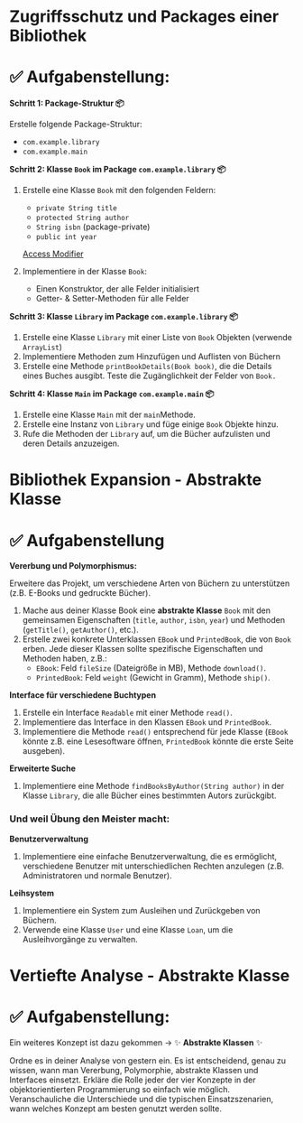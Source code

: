 # Zugriffsschutz und Packages einer Bibliothek

# ✅ Aufgabenstellung:

**Schritt 1: Package-Struktur 📦**

Erstelle folgende Package-Struktur:

- `com.example.library`
- `com.example.main`

**Schritt 2: Klasse `Book` im Package `com.example.library` 📦**

1. Erstelle eine Klasse `Book` mit den folgenden Feldern:

   - `private String title`
   - `protected String author`
   - `String isbn` (package-private)
   - `public int year`

   [Access Modifier](https://www.notion.so/Access-Modifier-807f5f495d894332b6de09bbcf0ae20e?pvs=21)

2. Implementiere in der Klasse `Book`:
   - Einen Konstruktor, der alle Felder initialisiert
   - Getter- & Setter-Methoden für alle Felder

**Schritt 3: Klasse `Library` im Package `com.example.library` 📦**

1. Erstelle eine Klasse `Library` mit einer Liste von `Book` Objekten (verwende `ArrayList`)
2. Implementiere Methoden zum Hinzufügen und Auflisten von Büchern
3. Erstelle eine Methode `printBookDetails(Book book)`, die die Details eines Buches ausgibt. Teste die Zugänglichkeit der Felder von `Book.`

**Schritt 4: Klasse `Main` im Package `com.example.main` 📦**

1. Erstelle eine Klasse `Main` mit der `main`Methode.
2. Erstelle eine Instanz von `Library` und füge einige `Book` Objekte hinzu.
3. Rufe die Methoden der `Library` auf, um die Bücher aufzulisten und deren Details anzuzeigen.

# Bibliothek Expansion - Abstrakte Klasse

# ✅ Aufgabenstellung

**Vererbung und Polymorphismus:**

Erweitere das Projekt, um verschiedene Arten von Büchern zu unterstützen (z.B. E-Books und gedruckte Bücher).

1. Mache aus deiner Klasse Book eine **abstrakte Klasse** `Book` mit den gemeinsamen Eigenschaften (`title`, `author`, `isbn`, `year`) und Methoden (`getTitle()`, `getAuthor()`, etc.).
2. Erstelle zwei konkrete Unterklassen `EBook` und `PrintedBook`, die von `Book` erben. Jede dieser Klassen sollte spezifische Eigenschaften und Methoden haben, z.B.:
   - `EBook`: Feld `fileSize` (Dateigröße in MB), Methode `download()`.
   - `PrintedBook`: Feld `weight` (Gewicht in Gramm), Methode `ship()`.

**Interface für verschiedene Buchtypen**

1. Erstelle ein Interface `Readable` mit einer Methode `read()`.
2. Implementiere das Interface in den Klassen `EBook` und `PrintedBook`.
3. Implementiere die Methode `read()` entsprechend für jede Klasse (`EBook` könnte z.B. eine Lesesoftware öffnen, `PrintedBook` könnte die erste Seite ausgeben).

**Erweiterte Suche**

1. Implementiere eine Methode `findBooksByAuthor(String author)` in der Klasse `Library`, die alle Bücher eines bestimmten Autors zurückgibt.

### **Und weil Übung den Meister macht:**

**Benutzerverwaltung**

1. Implementiere eine einfache Benutzerverwaltung, die es ermöglicht, verschiedene Benutzer mit unterschiedlichen Rechten anzulegen (z.B. Administratoren und normale Benutzer).

**Leihsystem**

1. Implementiere ein System zum Ausleihen und Zurückgeben von Büchern.
2. Verwende eine Klasse `User` und eine Klasse `Loan`, um die Ausleihvorgänge zu verwalten.

# Vertiefte Analyse - Abstrakte Klasse

# ✅ Aufgabenstellung:

Ein weiteres Konzept ist dazu gekommen → ✨ **Abstrakte Klassen** ✨

Ordne es in deiner Analyse von gestern ein. Es ist entscheidend, genau zu wissen, wann man Vererbung, Polymorphie, abstrakte Klassen und Interfaces einsetzt. Erkläre die Rolle jeder der vier Konzepte in der objektorientierten Programmierung so einfach wie möglich. Veranschauliche die Unterschiede und die typischen Einsatzszenarien, wann welches Konzept am besten genutzt werden sollte.
